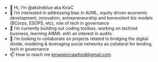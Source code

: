 - 👋 Hi, I’m @aksheblue aka KiraC
- 👀 I’m interested in addressing bias in AI/ML, equity driven economic development, innovation, entrepreneurship and benevolent biz models (BCorps, ESOPS, etc), role of tech in governance 
- 🌱 I’m currently building out coding toolbox, working on tech/ed business, learning AI&ML with an interest in audits
- 💞️ I’m looking to collaborate on projects related to bridging the digital divide, modeling & leveraging social networks as collateral for lending, tech in governance 
- 📫 How to reach me kmagencrawford@gmail.com

<!---
aksheblue/aksheblue is a ✨ special ✨ repository because its `README.md` (this file) appears on your GitHub profile.
You can click the Preview link to take a look at your changes.
--->
